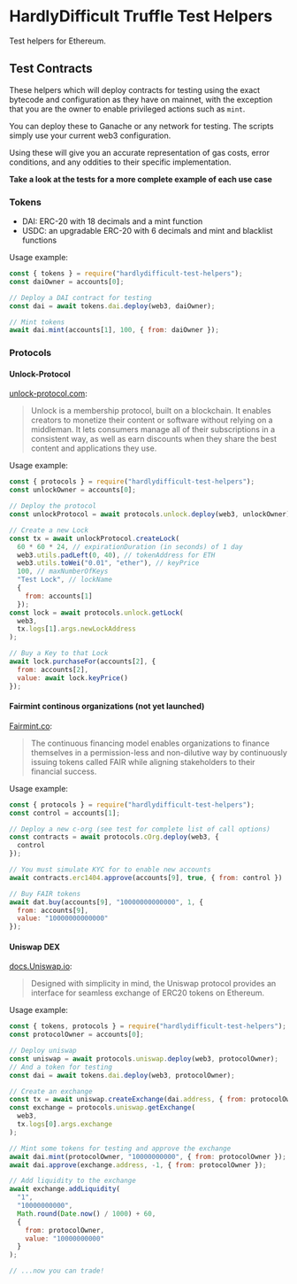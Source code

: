 # HardlyDifficult Truffle Test Helpers

Test helpers for Ethereum.

## Test Contracts

These helpers which will deploy contracts for testing using the exact bytecode and configuration as they have on mainnet, with the exception that you are the owner to enable privileged actions such as `mint`.

You can deploy these to Ganache or any network for testing. The scripts simply use your current web3 configuration.

Using these will give you an accurate representation of gas costs, error conditions, and any oddities to their specific implementation.

**Take a look at the tests for a more complete example of each use case**

### Tokens

 - DAI: ERC-20 with 18 decimals and a mint function
 - USDC: an upgradable ERC-20 with 6 decimals and mint and blacklist functions

Usage example: 

```javascript
const { tokens } = require("hardlydifficult-test-helpers");
const daiOwner = accounts[0];

// Deploy a DAI contract for testing
const dai = await tokens.dai.deploy(web3, daiOwner);

// Mint tokens
await dai.mint(accounts[1], 100, { from: daiOwner });
```

### Protocols 

#### Unlock-Protocol

[unlock-protocol.com](https://unlock-protocol.com):
> Unlock is a membership protocol, built on a blockchain. It enables creators to monetize their content or software without relying on a middleman. It lets consumers manage all of their subscriptions in a consistent way, as well as earn discounts when they share the best content and applications they use.

Usage example:

```javascript
const { protocols } = require("hardlydifficult-test-helpers");
const unlockOwner = accounts[0];

// Deploy the protocol
const unlockProtocol = await protocols.unlock.deploy(web3, unlockOwner);

// Create a new Lock
const tx = await unlockProtocol.createLock(
  60 * 60 * 24, // expirationDuration (in seconds) of 1 day
  web3.utils.padLeft(0, 40), // tokenAddress for ETH
  web3.utils.toWei("0.01", "ether"), // keyPrice
  100, // maxNumberOfKeys
  "Test Lock", // lockName
  {
    from: accounts[1]
  });
const lock = await protocols.unlock.getLock(
  web3,
  tx.logs[1].args.newLockAddress
);

// Buy a Key to that Lock
await lock.purchaseFor(accounts[2], {
  from: accounts[2],
  value: await lock.keyPrice()
});
```

#### Fairmint continous organizations (not yet launched)

[Fairmint.co](https://fairmint.co):

> The continuous financing model enables organizations to finance themselves in a permission-less and non-dilutive way by continuously issuing tokens called FAIR while aligning stakeholders to their financial success.

Usage example:

```javascript
const { protocols } = require("hardlydifficult-test-helpers");
const control = accounts[1];

// Deploy a new c-org (see test for complete list of call options)
const contracts = await protocols.cOrg.deploy(web3, {
  control
});

// You must simulate KYC for to enable new accounts
await contracts.erc1404.approve(accounts[9], true, { from: control })

// Buy FAIR tokens
await dat.buy(accounts[9], "10000000000000", 1, {
  from: accounts[9],
  value: "10000000000000"
});
```

#### Uniswap DEX

[docs.Uniswap.io](https://docs.uniswap.io/):

> Designed with simplicity in mind, the Uniswap protocol provides an interface for seamless exchange of ERC20 tokens on Ethereum.

Usage example:

```javascript
const { tokens, protocols } = require("hardlydifficult-test-helpers");
const protocolOwner = accounts[0];

// Deploy uniswap
const uniswap = await protocols.uniswap.deploy(web3, protocolOwner);
// And a token for testing
const dai = await tokens.dai.deploy(web3, protocolOwner);

// Create an exchange
const tx = await uniswap.createExchange(dai.address, { from: protocolOwner });
const exchange = protocols.uniswap.getExchange(
  web3,
  tx.logs[0].args.exchange
);

// Mint some tokens for testing and approve the exchange
await dai.mint(protocolOwner, "10000000000", { from: protocolOwner });
await dai.approve(exchange.address, -1, { from: protocolOwner });

// Add liquidity to the exchange
await exchange.addLiquidity(
  "1",
  "10000000000",
  Math.round(Date.now() / 1000) + 60,
  {
    from: protocolOwner,
    value: "10000000000"
  }
);

// ...now you can trade!
```
